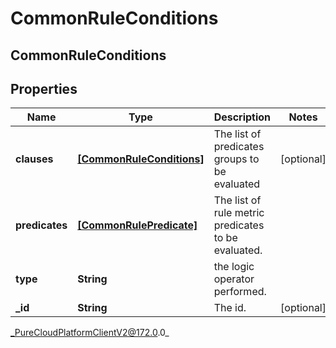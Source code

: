 # CommonRuleConditions

## CommonRuleConditions

## Properties

|Name | Type | Description | Notes|
|------------ | ------------- | ------------- | -------------|
| **clauses** | [**[CommonRuleConditions]**]([CommonRuleConditions]) | The list of predicates groups to be evaluated | [optional] |
| **predicates** | [**[CommonRulePredicate]**]([CommonRulePredicate]) | The list of rule metric predicates to be evaluated. | |
| **type** | **String** | the logic operator performed. | |
| **_id** | **String** | The id. | [optional] |



_PureCloudPlatformClientV2@172.0.0_
